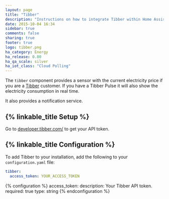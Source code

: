 ```yaml
---
layout: page
title: "Tibber"
description: "Instructions on how to integrate Tibber within Home Assistant."
date: 2015-10-04 16:34
sidebar: true
comments: false
sharing: true
footer: true
logo: tibber.png
ha_category: Energy
ha_release: 0.80
ha_qa_scale: silver
ha_iot_class: "Cloud Polling"
---
```


The `tibber` component provides a sensor with the current electricity price if you are a [Tibber](https://tibber.com/) customer.
If you have a Tibber Pulse it will also show the electricity consumption in real time.

It also provides a notification service.

## {% linkable_title Setup %}

Go to [developer.tibber.com/](https://developer.tibber.com/) to get your API token.

## {% linkable_title Configuration %}

To add Tibber to your installation, add the following to your `configuration.yaml` file:

```yaml
tibber:
  access_token: YOUR_ACCESS_TOKEN
```

{% configuration %}
access_token:
  description: Your Tibber API token.
  required: true
  type: string
{% endconfiguration %}
